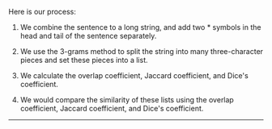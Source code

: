 Here is our process:

1. We combine the sentence to a long string, and add two * symbols in the head and tail of the sentence separately.

2. We use the 3-grams method to split the string into many three-character pieces and set these pieces into a list.

3. We calculate the overlap coefficient, Jaccard coefficient, and Dice's coefficient.

4. We would compare the similarity of these lists using the overlap coefficient, Jaccard coefficient, and Dice's coefficient.

---------------------------------------------------------------------------------------------

